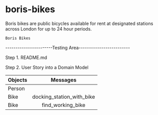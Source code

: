# boris-bikes

Boris bikes are public bicycles available for rent at designated stations across London for up to 24 hour periods.

```Boris Bikes```


-----------------------Testing Area-------------------------

Step 1. README.md

Step 2. User Story into a Domain Model

|Objects | Messages                |
|--------|:-----------------------:|
|Person  |                         |
|Bike    |docking_station_with_bike|
|Bike    |find_working_bike        |

